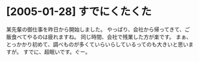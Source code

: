 # [2005-01-28] すでにくたくた


某先輩の御仕事を昨日から開始しました。
やっぱり、会社から帰ってきて、ご飯食べてやるのは疲れますね。
同じ時間、会社で残業した方が楽です。
まぁ、とっかかり初めて、調べものが多くていらいらしているってのも大きいと思いますが。
すでに、超眠いです。ぐー。
